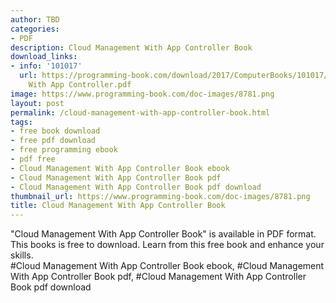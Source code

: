 ```yaml
---
author: TBD
categories:
- PDF
description: Cloud Management With App Controller Book
download_links:
- info: '101017'
  url: https://programming-book.com/download/2017/ComputerBooks/101017/Cloud Management
    With App Controller.pdf
image: https://www.programming-book.com/doc-images/8781.png
layout: post
permalink: /cloud-management-with-app-controller-book.html
tags:
- free book download
- free pdf download
- free programming ebook
- pdf free
- Cloud Management With App Controller Book ebook
- Cloud Management With App Controller Book pdf
- Cloud Management With App Controller Book pdf download
thumbnail_url: https://www.programming-book.com/doc-images/8781.png
title: Cloud Management With App Controller Book
---
```


 
<div class="item-desc text-justify">
  "Cloud Management With App Controller Book" is available in PDF format. This books is free to download. Learn from this free book and enhance your skills.
  <br>
  #Cloud Management With App Controller Book ebook, #Cloud Management With App Controller Book pdf, #Cloud Management With App Controller Book pdf download
</div>